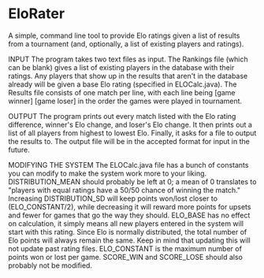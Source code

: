 # EloRater
A simple, command line tool to provide Elo ratings given a list of results from a tournament (and, optionally, a list of existing players and ratings).

INPUT
The program takes two text files as input.  The Rankings file (which can be blank) gives a list of existing players in the database with their ratings.  Any players that show up in the results that aren't in the database already will be given a base Elo rating (specified in ELOCalc.java).  The Results file consists of one match per line, with each line being [game winner] [game loser] in the order the games were played in tournament.

OUTPUT
The program prints out every match listed with the Elo rating difference, winner's Elo change, and loser's Elo change.  It then prints out a list of all players from highest to lowest Elo.  Finally, it asks for a file to output the results to.  The output file will be in the accepted format for input in the future.

MODIFYING THE SYSTEM
The ELOCalc.java file has a bunch of constants you can modify to make the system work more to your liking.  DISTRIBUTION_MEAN should probably be left at 0; a mean of 0 translates to "players with equal ratings have a 50/50 chance of winning the match."  Increasing DISTRIBUTION_SD will keep points won/lost closer to (ELO_CONSTANT/2), while decreasing it will reward more points for upsets and fewer for games that go the way they should.  ELO_BASE has no effect on calculation, it simply means all new players entered in the system will start with this rating.  Since Elo is normally distributed, the total number of Elo points will always remain the same.  Keep in mind that updating this will not update past rating files.  ELO_CONSTANT is the maximum number of points won or lost per game.  SCORE_WIN and SCORE_LOSE should also probably not be modified.
